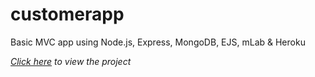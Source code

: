 # customerapp

Basic MVC app using Node.js, Express, MongoDB, EJS, mLab &amp; Heroku

*[Click here](https://evening-shelf-33613.herokuapp.com/) to view the project*
